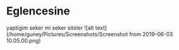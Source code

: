 # Eglencesine
yaptigim seker mi seker siteler
![alt text](/home/guney/Pictures/Screenshots/Screenshot from 2019-06-03 10.05.00.png)
